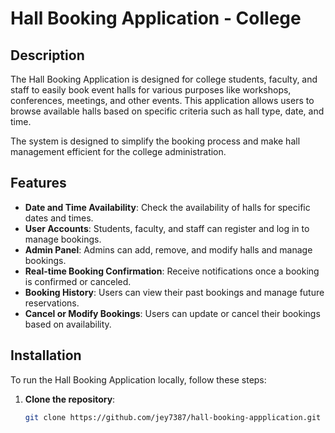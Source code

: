 # Hall Booking Application - College

## Description
The Hall Booking Application is designed for college students, faculty, and staff to easily book event halls for various purposes like workshops, conferences, meetings, and other events. This application allows users to browse available halls based on specific criteria such as hall type, date, and time.

The system is designed to simplify the booking process and make hall management efficient for the college administration.

## Features
- **Date and Time Availability**: Check the availability of halls for specific dates and times.
- **User Accounts**: Students, faculty, and staff can register and log in to manage bookings.
- **Admin Panel**: Admins can add, remove, and modify halls and manage bookings.
- **Real-time Booking Confirmation**: Receive notifications once a booking is confirmed or canceled.
- **Booking History**: Users can view their past bookings and manage future reservations.
- **Cancel or Modify Bookings**: Users can update or cancel their bookings based on availability.

## Installation

To run the Hall Booking Application locally, follow these steps:

1. **Clone the repository**:

   ```bash
   git clone https://github.com/jey7387/hall-booking-appplication.git
